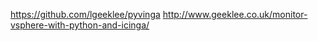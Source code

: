 https://github.com/lgeeklee/pyvinga
http://www.geeklee.co.uk/monitor-vsphere-with-python-and-icinga/
